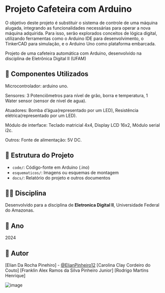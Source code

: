 # Projeto Cafeteira com Arduino
O objetivo deste projeto é substituir o sistema de controle de uma máquina alugada, integrando as funcionalidades necessárias para operar a nova máquina adquirida. Para isso, serão explorados conceitos de lógica digital, utilizando ferramentas como o Arduino IDE para desenvolvimento, o TinkerCAD para simulação, e o Arduino Uno como plataforma embarcada.


Projeto de uma cafeteira automática com Arduino, desenvolvido na disciplina de Eletrônica Digital II (UFAM)


## 🔧 Componentes Utilizados
Microcontrolador: arduino uno.

Sensores:
  3 Potenciômetros para nível de grão, borra e temperatura,
  1 Water sensor  (sensor de nivel de agua).
  
Atuadores:
  Bomba d’água(representado por um LED),
  Resistência elétrica(representado por um LED).

Módulo de interface:
  Teclado matricial 4x4,
  Display LCD 16x2, 
  Módulo serial i2c.
  
Outros:
  Fonte de alimentação: 5V DC.

## 📁 Estrutura do Projeto
- `code/`: Código-fonte em Arduino (.ino)
- `esquematicos/`: Imagens ou esquemas de montagem
- `docs/`: Relatório do projeto e outros documentos

## 👨‍🏫 Disciplina
Desenvolvido para a disciplina de **Eletronica Digital II**, Universidade Federal do Amazonas.

## 📅 Ano
2024

## 📌 Autor
[Elian Da Rocha Pinehiro] - [@ElianPinheiro12](https://github.com/ElianPinheiro12)
[Carolina Clay Cordeiro do Couto]
[Franklin Alex Ramos da Silva Pinheiro Junior]
[Rodrigo Martins Henrique]

![image](https://github.com/user-attachments/assets/ebd83579-d83f-4b84-bfcb-d86eef703b56)


